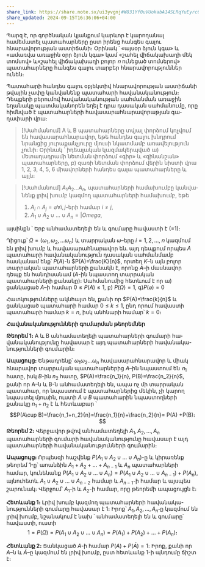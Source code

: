 ```yaml
---
share_link: https://share.note.sx/ui3yvgnj#W831Yf0uVUokabA14SLRqYuEyrc6uRdeUvDUeRRe0+E
share_updated: 2024-09-15T16:36:06+04:00
---
```

Պարզ է, որ գործնական կյանքում կարևոր է կարողանալ համեմատել պատահարները ըստ իրենց հանգես գալու հնարավորության աստիճանի։ Օրինակ ՝ «այսօր ձյուն կգա» և «ամառվա առաջին օրր ձյուն կգա» կամ «շահել վիճակախաղի մեկ տոմսով» և«շահել վիճակախաղի բոլոր $ո$ ունեցած տոմսերով» պատահարները հանգես գալու տարբեր հնարավորություններ ունեն։

Պատահարի հանդես գալու օբյեկտիվ հնարավորության աստի­ճանի թվային չափը կանվանենք պատահարի հավանականություն։
Դեպքերի բերումով հավանականության սահմանման առաջին եղանակը պատմականորեն եղել է դրա դասական սահմանումը, որը հիմնված է պատահարների հավասարահնարավորաթյան գա­ղափարի վրա։

>[!Սահմանում] 
>A և B պատահարները տվյալ փորձում կոչվում են հավասարահնարավոր, եթե հանդես գալու խնդրում նրանցից յու­րաքանչյուրը մյուսի նկատմամբ առավելություն չունի։ Օրինակ ՝ իդեալական կազմակերպված ա) մետաղադրամի նետման փորձում «գիր» և «զինանշան» պատահարները, բ) զառի նետման փորձում վերին նիստի վրա 1, 2, 3, 4, 5, 6 միավորների հանդես գալա պա­տահարները և այլն։

>[!Սահմանում]
> $A_1A_2\dots A_n$, պատահարների համախումբը կանվա­նենք լրիվ խումբ կազմող պատահարների համախումբ, եթե 
> 1) $A_i\cap A_j =\varnothing \forall i,j$-երի համար $i\ne j$,
> 2) $A_1\cup A_2\cup\dots\cup A_n = |Omega$,

այսինքն ՝ Երբ անհամատեղելի են և գումարը հավաստի է (=1)։ 

Դիցուք՝  $\Omega=(\omega_1,\omega_2,\dots\omega_n)$ և տարրական  $\omega$–երը $i=1,2,\dots,ո$  կազ­մում են լրիվ խումբ և հավասարահնարավոր են. այդ դեպքում որ­պես $A$ պատահարի հավանականություն դասական սահմանմամբ հասկանամ ենք՝  $P(A)$-ն $P(A)=\frac{K}{n}$, որտեղ $K$–ն այն բոլոր տարրական պատահարների քանակն է, որոնք $A$–ի մասնավոր դեպք են հանդիսանամ ($A$-ին նպաստող տարրական պատահարների քա­նակը)։
	Սահմանումից հետևում է որ 
		ա) ցանկացած $A$–ի համար $0\le P(A)\le 1$,
		բ) $P(\Omega)=1$,
		գ)$P(\varnothing)=0$

Հատկությունները ակնհայտ են, քանի որ $P(A)=\frac{k}{n}$ և ցանկացած պատահարի համար $0\le k\le 1$, ընդ որում հավաստի պատահարի համար $k=n$, իսկ անհնարի համար՝ $k=0$։

**Հավանականությունների գումարման թեորեմներ**

**Թեորեմ 1։** A և B անհամատեղելի պատահարների գումարի հա­վանականությունը հավասար է այդ պատահարների հավանակա­նությունների գումարին։

**Ապացույց։** Ենթադրենք՝  $\omega_1\omega_2\dots\omega_n$ հավասարահնարավոր և միակ հնարավոր տարրական պատահարներից $A$–ին նպաստում են $ո_1$ հատը, իսկ $B$-ին $n_2$ հատը, $P(A)=\frac{n_1}{n}, P(B)=\frac{n_2}{n}$, քանի որ A–ն և B-ն անհամատեղելի են, ապա ոչ մի տարրական պատահար, որ նպաստում է պատահարներից մեկին, չի կարող նպաստել մյուսին, ուստի $A\cup B$ պատահարին նպաստողների քանակը $n_1+n_2$ է և հետևաբար ՝$$P(A\cup B)=\frac{n_1+n_2}{n}=\frac{n_1}{n}+\frac{n_2}{n}= P(A) +P(B)։$$
**Թեորեմ 2։** Վերջավոր թվով անհամատեղելի $A_1,A_2,\dots,A_n$ պատահարների գումարի հավանականությունը հավասար է այդ պատահարների հավանականությունների գումարին։

**Ապացույց։** Որպեսզի հաշվենք $P(A_1\cup A_2\cup\dots\cup A_n)$-ը և կիրառենք թեորեմ 1-ը՝ աոանձին $A_1+A_2+\dots+A_{n-1}$ և $A_n$ պատահարների համար, կունենանք $P(A_1\cup A_2\cup\dots\cup A_n)=P(A_1\cup A_2\cup\dots\cup A_{n-1})+P(A_n)$, այնուհետև $A_1\cup A_2\cup\dots\cup A_{n-2}$ համար և $A_{n-1}$-ի համար և այսպես շարու­նակ։ Վերջում՝ $A_1$-ի և $A_2$-ի համար, որը թեորեմի ապացույցն է։

**Հետևանք 1։** Լրիվ խումբ կազմող պատահարների հավանակա­նությունների գումարը հավասար է 1։ Իրոք՝ $A_1,A_2,\dots,A_n$֊ը կազմում են լրիվ խումբ, նշանակում է նախ ՝ անհամատեղելի են և գումարը՝ հավաստի, ուստի $$1=P(\Omega)=P(A_1\cup A_2\cup\dots\cup A_n)=P(A_1)+P(A_2)+\dots+P(A_n)։$$

**Հետևանք 2։** Ցանկացած $A$-ի համար $P(A)+P(\bar{A})=1$։ Իրոք, քանի որ $A$–ն և $\bar{A}$–ը կազմում են լրիվ խումբ, ըստ հետևանք 1-ի պնդումը ճիշտ է։